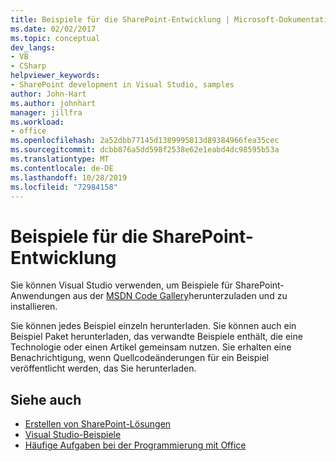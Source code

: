 ```yaml
---
title: Beispiele für die SharePoint-Entwicklung | Microsoft-Dokumentation
ms.date: 02/02/2017
ms.topic: conceptual
dev_langs:
- VB
- CSharp
helpviewer_keywords:
- SharePoint development in Visual Studio, samples
author: John-Hart
ms.author: johnhart
manager: jillfra
ms.workload:
- office
ms.openlocfilehash: 2a52dbb77145d1389995813d89384966fea35cec
ms.sourcegitcommit: dcbb876a5dd598f2538e62e1eabd4dc98595b53a
ms.translationtype: MT
ms.contentlocale: de-DE
ms.lasthandoff: 10/28/2019
ms.locfileid: "72984158"
---
```

# <a name="sharepoint-development-samples"></a>Beispiele für die SharePoint-Entwicklung
  Sie können Visual Studio verwenden, um Beispiele für SharePoint-Anwendungen aus der [MSDN Code Gallery](https://code.msdn.microsoft.com/)herunterzuladen und zu installieren.

 Sie können jedes Beispiel einzeln herunterladen. Sie können auch ein Beispiel Paket herunterladen, das verwandte Beispiele enthält, die eine Technologie oder einen Artikel gemeinsam nutzen. Sie erhalten eine Benachrichtigung, wenn Quellcodeänderungen für ein Beispiel veröffentlicht werden, das Sie herunterladen.

## <a name="see-also"></a>Siehe auch
- [Erstellen von SharePoint-Lösungen](../sharepoint/create-sharepoint-solutions.md)
- [Visual Studio-Beispiele](https://code.msdn.microsoft.com/vstudio)
- [Häufige Aufgaben bei der Programmierung mit Office](../vsto/common-tasks-in-office-programming.md)
